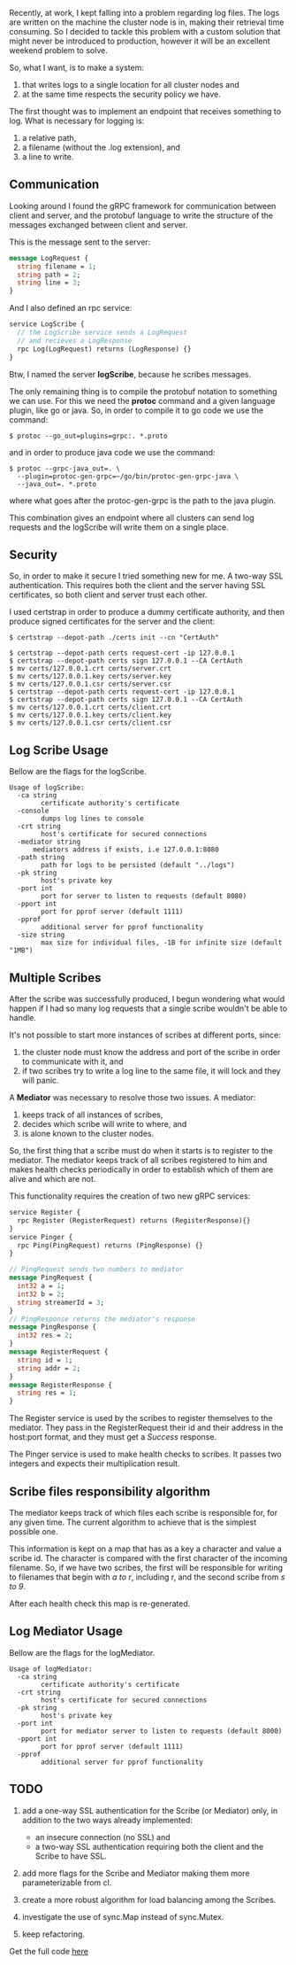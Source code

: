 Recently, at work, I kept falling into a problem regarding log files. The logs are written on the machine the cluster node is in, making their retrieval time consuming. So I decided to tackle this problem with a custom solution that might never be introduced to production, however it will be an excellent weekend problem to solve.

So, what I want, is to make a system:

1. that writes logs to a single location for all cluster nodes and
1. at the same time respects the security policy we have.

The first thought was to implement an endpoint that receives something to log. What is necessary for logging is:

1. a relative path,
1. a filename (without the .log extension), and
1. a line to write.


## Communication

Looking around I found the gRPC framework for communication between client and server, and the protobuf language to write the structure of the messages exchanged between client and server.

This is the message sent to the server:
``` protobuf
message LogRequest {
  string filename = 1;
  string path = 2;
  string line = 3;
}
```

And I also defined an rpc service:
```protobuf
service LogScribe {
  // the LogScribe service sends a LogRequest
  // and recieves a LogResponse
  rpc Log(LogRequest) returns (LogResponse) {}
}
```

Btw, I named the server **logScribe**, because he scribes messages.

The only remaining thing is to compile the protobuf notation to something we can use.
For this we need the **protoc** command and a given language plugin, like go or java. So, in order to compile it to go code we use the command:
```shell
$ protoc --go_out=plugins=grpc:. *.proto
```
and in order to produce java code we use the command:
```shell
$ protoc --grpc-java_out=. \
  --plugin=protoc-gen-grpc=~/go/bin/protoc-gen-grpc-java \
  --java_out=. *.proto
```
where what goes after the protoc-gen-grpc is the path to the java plugin.

This combination gives an endpoint where all clusters can send log requests and the logScribe will write them on a single place.

## Security

So, in order to make it secure I tried something new for me. A two-way SSL authentication. This requires both the client and the server having SSL certificates, so both client and server trust each other.

I used certstrap in order to produce a dummy certificate authority, and then produce signed certificates for the server and the client:
```shell
$ certstrap --depot-path ./certs init --cn "CertAuth"

$ certstrap --depot-path certs request-cert -ip 127.0.0.1
$ certstrap --depot-path certs sign 127.0.0.1 --CA CertAuth
$ mv certs/127.0.0.1.crt certs/server.crt
$ mv certs/127.0.0.1.key certs/server.key
$ mv certs/127.0.0.1.csr certs/server.csr
$ certstrap --depot-path certs request-cert -ip 127.0.0.1
$ certstrap --depot-path certs sign 127.0.0.1 --CA CertAuth
$ mv certs/127.0.0.1.crt certs/client.crt
$ mv certs/127.0.0.1.key certs/client.key
$ mv certs/127.0.0.1.csr certs/client.csr
```

## Log Scribe Usage

Bellow are the flags for the logScribe.

```
Usage of logScribe:
  -ca string
    	certificate authority's certificate
  -console
    	dumps log lines to console
  -crt string
    	host's certificate for secured connections
  -mediator string
      mediators address if exists, i.e 127.0.0.1:8080
  -path string
    	path for logs to be persisted (default "../logs")
  -pk string
    	host's private key
  -port int
    	port for server to listen to requests (default 8080)
  -pport int
    	port for pprof server (default 1111)
  -pprof
    	additional server for pprof functionality
  -size string
    	max size for individual files, -1B for infinite size (default "1MB")
```

## Multiple Scribes

After the scribe was successfully produced, I begun wondering what would happen if I had so many log requests that a single scribe wouldn't be able to handle.

It's not possible to start more instances of scribes at different ports, since:

1. the cluster node must know the address and port of the scribe in order to communicate with it, and
1. if two scribes try to write a log line to the same file, it will lock and they will panic.

A **Mediator** was necessary to resolve those two issues. A mediator:

1. keeps track of all instances of scribes,
1. decides which scribe will write to where, and
1. is alone known to the cluster nodes.

So, the first thing that a scribe must do when it starts is to register to the mediator. The mediator keeps track of all scribes registered to him and makes health checks periodically in order to establish which of them are alive and which are not.

This functionality requires the creation of two new gRPC services:
```protobuf
service Register {
  rpc Register (RegisterRequest) returns (RegisterResponse){}
}
service Pinger {
  rpc Ping(PingRequest) returns (PingResponse) {}
}

// PingRequest sends two numbers to mediator
message PingRequest {
  int32 a = 1;
  int32 b = 2;
  string streamerId = 3;
}
// PingResponse returns the mediator's response
message PingResponse {
  int32 res = 2;
}
message RegisterRequest {
  string id = 1;
  string addr = 2;
}
message RegisterResponse {
  string res = 1;
}
```

The Register service is used by the scribes to register themselves to the mediator. They pass in the RegisterRequest their id and their address in the host:port format, and they must get a *Success* response.

The Pinger service is used to make health checks to scribes. It passes two integers and expects their multiplication result.

## Scribe files responsibility algorithm

The mediator keeps track of which files each scribe is responsible for, for any given time. The current algorithm to achieve that is the simplest possible one.

This information is kept on a map that has as a key a character and value a scribe id. The character is compared with the first character of the incoming filename. So, if we have two scribes, the first will be responsible for writing to filenames that begin with *a to r*, including r, and the second scribe from *s to 9*.

After each health check this map is re-generated.

## Log Mediator Usage

Bellow are the flags for the logMediator.

```
Usage of logMediator:
  -ca string
    	certificate authority's certificate
  -crt string
    	host's certificate for secured connections
  -pk string
    	host's private key
  -port int
    	port for mediator server to listen to requests (default 8000)
  -pport int
    	port for pprof server (default 1111)
  -pprof
    	additional server for pprof functionality
```

## TODO

1. add a one-way SSL authentication for the Scribe (or Mediator) only, in addition to the two ways already implemented:

    * an insecure connection (no SSL) and
    * a two-way SSL authentication requiring both the client and the Scribe to have SSL.

1. add more flags for the Scribe and Mediator making them more parameterizable from cl.
1. create a more robust algorithm for load balancing among the Scribes.
1. investigate the use of sync.Map instead of sync.Mutex.
1. keep refactoring.


Get the full code [here](https://github.com/RomanosTrechlis/logScribe)
